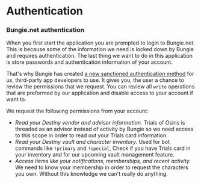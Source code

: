 # Authentication

### Bungie.net authentication

When you first start the application you are prompted to login to Bungie.net.
This is because some of the information we need is locked down by Bungie and
requires authentication. The last thing we want to do in this application is
store passwords and authentication information of your account. 

That's why Bungie has created [a new sanctioned authentication method][source]
for us, third-party app developers to use. It gives you, the user a chance to
review the permissions that we request. You can review all `write` operations
that are preformed by our application and disable access to your account if want
to.

We request the following permissions from your account:

- *Read your Destiny vendor and advisor information.* Trials of Osiris is
  threaded as an advisor instead of activity by Bungie so we need access to this
  scope in order to read out your Trials card information.
- *Read your Destiny vault and character inventory.* Used for bot commands like
  `!primary` and `!special`, Check if you have Trials card in your inventory and
  for our upcoming vault management feature.
- *Access items like your notifications, memberships, and recent activity.* We
  need to know your membership in order to request the characters you own.
  Without this knowledge we can't really do anything.

[source]: https://www.bungie.net/en/Help/Article/45481

